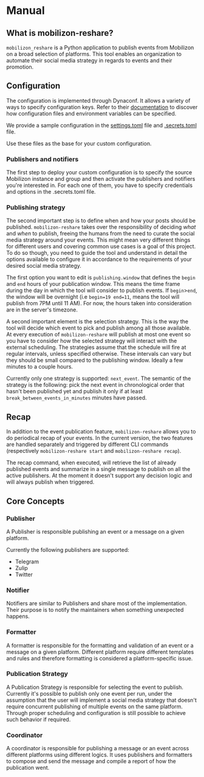 # Manual

## What is mobilizon-reshare?

`mobilizon_reshare` is a Python application to publish events from Mobilizon on a broad selection of platforms.
This tool enables an organization to automate their social media strategy in regards to events and their promotion. 

## Configuration

The configuration is implemented through Dynaconf. It allows a variety of ways to specify configuration keys. 
Refer to their [documentation](https://www.dynaconf.com/) to discover how configuration files and environment variables can be specified. 

We provide a sample configuration in the 
[settings.toml](https://github.com/Tech-Workers-Coalition-Italia/mobilizon-reshare/blob/master/mobilizon_reshare/settings.toml) file and
[.secrets.toml](https://github.com/Tech-Workers-Coalition-Italia/mobilizon-reshare/blob/master/mobilizon_reshare/.secrets.toml) file.

Use these files as the base for your custom configuration.

### Publishers and notifiers

The first step to deploy your custom configuration is to specify the source Mobilizon instance and group and then
activate the publishers and notifiers you're interested in. For each one of them, you have to specify credentials and
options in the .secrets.toml file. 

### Publishing strategy

The second important step is to define when and how your posts should be published. `mobilizon-reshare` takes over the 
responsibility of deciding *what* and *when* to publish, freeing the humans from the need to curate the social media
strategy around your events. This might mean very different things for different users and covering common use cases is
a goal of this project. To do so though, you need to guide the tool and understand in detail the options available to 
configure it in accordance to the requirements of your desired social media strategy.

The first option you want to edit is
`publishing.window` that defines the `begin` and `end` hours of your publication window. This means the time frame during the 
day in which the tool will consider to publish events. If `begin`>`end`, the window will be overnight 
(i.e `begin=19 end=11`, means the tool will publish from 7PM until 11 AM). For now, the hours taken into consideration 
are in the server's timezone.

A second important element is the selection strategy. This is the way the tool will decide which event to pick and 
publish among all those available. At every execution of `mobilizon-reshare` will publish at most one event so you have
to consider how the selected strategy will interact with the external scheduling. The strategies assume that the
schedule will fire at regular intervals, unless specified otherwise. These intervals can vary but they should be small 
compared to the publishing window. Ideally a few minutes to a couple hours.

Currently only one strategy is supported: `next_event`. The semantic of the strategy is the following: pick the next
event in chronological order that hasn't been published yet and publish it only if at least 
`break_between_events_in_minutes` minutes have passed.

## Recap

In addition to the event publication feature, `mobilizon-reshare` allows you to do periodical recap of your events.
In the current version, the two features are handled separately and triggered by different CLI commands (respectively
`mobilizon-reshare start` and `mobilizon-reshare recap`).

The recap command, when executed, will retrieve the list of already published events and summarize in a single message 
to publish on all the active publishers. At the moment it doesn't support any decision logic and will always publish
when triggered.

## Core Concepts

### Publisher

A Publisher is responsible publishing an event or a message on a given platform. 

Currently the following publishers are supported:

* Telegram
* Zulip
* Twitter

### Notifier

Notifiers are similar to Publishers and share most of the implementation. Their purpose is to
notify the maintainers when something unexpected happens. 

### Formatter

A formatter is responsible for the formatting and validation of an event or a message on a given platform.
Different platform require different templates and rules and therefore formatting is considered a platform-specific 
issue.

### Publication Strategy

A Publication Strategy is responsible for selecting the event to publish. Currently it's possible to publish only one 
event per run, under the assumption that the user will implement a social media strategy that doesn't require
concurrent publishing of multiple events on the same platform. Through proper scheduling and configuration is still
possible to achieve such behavior if required.

### Coordinator

A coordinator is responsible for publishing a message or an event across different platforms using different logics.
It uses publishers and formatters to compose and send the message and compile a report of how the publication went.
